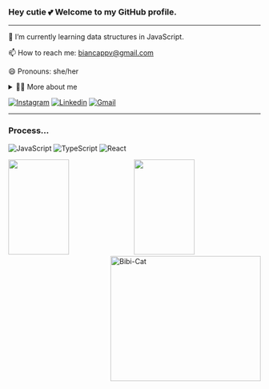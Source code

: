 ### Hey cutie 💕 Welcome to my GitHub profile.

---

🌱 I’m currently learning data structures in JavaScript.

📫 How to reach me: biancappv@gmail.com

😄 Pronouns: she/her 

<details>
  <summary>👨‍💻 More about me</summary>

  - 💬 Olá! Meu nome é Bianca, tenho 19 anos e sou de São Paulo. Eu estou estudando programação com o intuito de me dedicar e crescer na área da tecnologia. 

  - ⏳ Gosto muito de filmes, séries, animes, ler livros e mangás, jogar jogos online e ouvir músicas, das mais calmas às mais barulhentas. Sou apaixonada pela mente humana e já tive muito contato com áreas disciplinares voltadas para comunicação.

  - ⚡ Aqui estão alguns projetos e colaborações feitas por mim. Fique à vontade para navegar e entrar em contato.
    
</details>

</details>

[![Instagram](https://img.shields.io/badge/Instagram-E4405F?style=for-the-badge&logo=instagram&logoColor=white)](https://www.instagram.com/pvbiancap/)
[![Linkedin](https://img.shields.io/badge/LinkedIn-0077B5?style=for-the-badge&logo=linkedin&logoColor=white)](https://www.linkedin.com/in/bianca-pinheiro-pedrosa-de-vasconcelos-831320254/)
[![Gmail](https://img.shields.io/badge/Gmail-D14836?style=for-the-badge&logo=gmail&logoColor=white)](mailto:biancappv@gmail.com)

</details>

---
### Process...

<div>

![JavaScript](https://img.shields.io/badge/javascript-%23323330.svg?style=for-the-badge&logo=javascript&logoColor=%23F7DF1E)
![TypeScript](https://img.shields.io/badge/typescript-%23007ACC.svg?style=for-the-badge&logo=typescript&logoColor=white)
![React](https://img.shields.io/badge/React-20232A?style=for-the-badge&logo=react&logoColor=61DAFB)

</div>


<div align="left"> 
  
<img width="49%" height="190px" src="https://github-readme-stats.vercel.app/api?username=ppbiancav&icons=true&hide_border=true&theme=monokai"/>
<img align="right" alt="Bibi-Cat" height="250" width="300" src="https://www.icegif.com/wp-content/uploads/2023/06/icegif-85.gif">
 <img width="49%" height="190px" src="https://github-readme-stats.vercel.app/api/top-langs/?username=ppbiancav&hide_border=true&theme=monokai&layout=compact"/>
<div>




